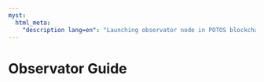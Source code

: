 ```yaml
---
myst:
  html_meta:
    "description lang=en": "Launching observator node in POTOS blockchain"
---
```


# Observator Guide
